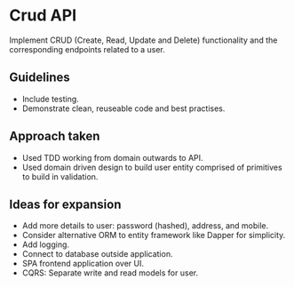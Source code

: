 # Crud API
Implement CRUD (Create, Read, Update and Delete) functionality and the corresponding endpoints related to a user.

## Guidelines
- Include testing.
- Demonstrate clean, reuseable code and best practises.

## Approach taken
- Used TDD working from domain outwards to API.
- Used domain driven design to build user entity comprised of primitives to build in validation.

## Ideas for expansion
- Add more details to user: password (hashed), address, and mobile.
- Consider alternative ORM to entity framework like Dapper for simplicity.
- Add logging.
- Connect to database outside application.
- SPA frontend application over UI.
- CQRS: Separate write and read models for user.